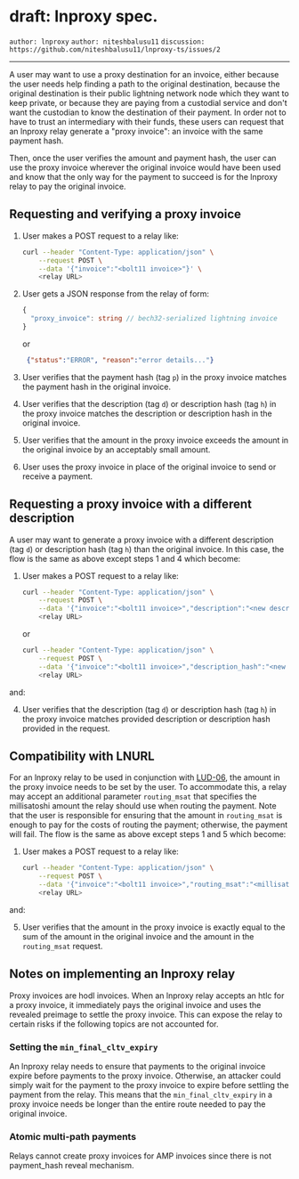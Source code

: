 draft: lnproxy spec.
====================

`author: lnproxy` `author: niteshbalusu11` `discussion: https://github.com/niteshbalusu11/lnproxy-ts/issues/2`

---

A user may want to use a proxy destination for an invoice, either because the user needs help finding a path to the original destination, because the original destination is their public lightning network node which they want to keep private, or because they are paying from a custodial service and don't want the custodian to know the destination of their payment.  In order not to have to trust an intermediary with their funds, these users can request that an lnproxy relay generate a "proxy invoice": an invoice with the same payment hash.

Then, once the user verifies the amount and payment hash, the user can use the proxy invoice wherever the original invoice would have been used and know that the only way for the payment to succeed is for the lnproxy relay to pay the original invoice.

## Requesting and verifying a proxy invoice

1. User makes a POST request to a relay like:
   ```Bash
   curl --header "Content-Type: application/json" \
       --request POST \
       --data '{"invoice":"<bolt11 invoice>"}' \
       <relay URL>
   ```
2. User gets a JSON response from the relay of form:
   ```Typescript
   {
     "proxy_invoice": string // bech32-serialized lightning invoice
   }
   ```
   or
   ```JSON
    {"status":"ERROR", "reason":"error details..."}
    ```

3. User verifies that the payment hash (tag `p`) in the proxy invoice matches the payment hash in the original invoice.

4. User verifies that the description (tag `d`) or description hash (tag `h`) in the proxy invoice matches the description or description hash in the original invoice.

5. User verifies that the amount in the proxy invoice exceeds the amount in the original invoice by an acceptably small amount.

6. User uses the proxy invoice in place of the original invoice to send or receive a payment.

## Requesting a proxy invoice with a different description

A user may want to generate a proxy invoice with a different description (tag `d`) or description hash (tag `h`) than the original invoice.  In this case, the flow is the same as above except steps 1 and 4 which become:

  1. User makes a POST request to a relay like:
     ```Bash
     curl --header "Content-Type: application/json" \
         --request POST \
         --data '{"invoice":"<bolt11 invoice>","description":"<new description>"}' \
         <relay URL>
     ```
     or
     ```Bash
     curl --header "Content-Type: application/json" \
         --request POST \
         --data '{"invoice":"<bolt11 invoice>","description_hash":"<new description hash>"}' \
         <relay URL>
     ```
and:

  4. User verifies that the description (tag `d`) or description hash (tag `h`) in the proxy invoice matches provided description or description hash provided in the request.

## Compatibility with LNURL

For an lnproxy relay to be used in conjunction with [LUD-06](https://github.com/lnurl/luds/blob/luds/06.md), the amount in the proxy invoice needs to be set by the user.  To accommodate this, a relay may accept an additional parameter `routing_msat` that specifies the millisatoshi amount the relay should use when routing the payment.  Note that the user is responsible for ensuring that the amount in `routing_msat` is enough to pay for the costs of routing the payment; otherwise, the payment will fail.  The flow is the same as above except steps 1 and 5 which become:

  1. User makes a POST request to a relay like:
     ```Bash
     curl --header "Content-Type: application/json" \
         --request POST \
         --data '{"invoice":"<bolt11 invoice>","routing_msat":"<millisatoshi amount used when routing the payment, as a string>"}' \
         <relay URL>
     ```
and:

  5. User verifies that the amount in the proxy invoice is exactly equal to the sum of the amount in the original invoice and the amount in the `routing_msat` request.

## Notes on implementing an lnproxy relay

Proxy invoices are hodl invoices. When an lnproxy relay accepts an htlc for a proxy invoice, it immediately pays the original invoice and uses the revealed preimage to settle the proxy invoice. This can expose the relay to certain risks if the following topics are not accounted for.

### Setting the `min_final_cltv_expiry`

An lnproxy relay needs to ensure that payments to the original invoice expire before payments to the proxy invoice.  Otherwise, an attacker could simply wait for the payment to the proxy invoice to expire before settling the payment from the relay.  This means that the `min_final_cltv_expiry` in a proxy invoice needs be longer than the entire route needed to pay the original invoice.

### Atomic multi-path payments

Relays cannot create proxy invoices for AMP invoices since there is not payment_hash reveal mechanism.
